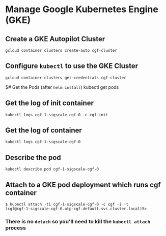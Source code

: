 # Manage Google Kubernetes Engine (GKE)

## Create a GKE Autopilot Cluster
	gcloud container clusters create-auto cgf-cluster

## Configure `kubectl` to use the GKE Cluster
	gcloud container clusters get-credentials cgf-cluster

$# Get the Pods (after `helm install`)
	kubectl get pods

## Get the log of init container
	kubectl logs cgf-1-sigscale-cgf-0 -c cgf-init

## Get the log of container
	kubectl logs cgf-1-sigscale-cgf-0

## Describe the pod
	kubectl describe pod cgf-1-sigscale-cgf-0

## Attach to a GKE pod deployment which runs cgf container
	$ kubectl attach -ti cgf-1-sigscale-cgf-0 -c cgf -i -t
	(cgf@cgf-1-sigscale-cgf-0.otp-cgf.default.svc.cluster.local)5>
### There is no `detach` so you'll need to kill the `kubectl attach` process


